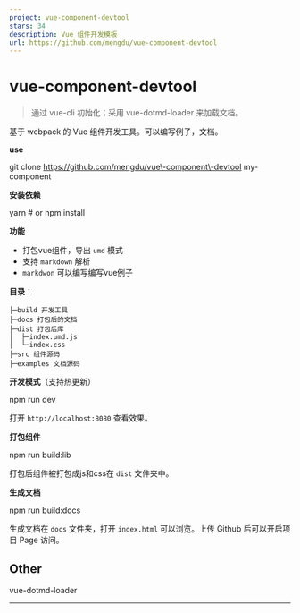```yaml
---
project: vue-component-devtool
stars: 34
description: Vue 组件开发模板
url: https://github.com/mengdu/vue-component-devtool
---
```


vue-component-devtool
=====================

> 通过 vue-cli 初始化；采用 vue-dotmd-loader 来加载文档。

基于 webpack 的 Vue 组件开发工具。可以编写例子，文档。

**use**

git clone https://github.com/mengdu/vue\-component\-devtool my\-component

**安装依赖**

yarn
\# or
npm install

**功能**

-   打包vue组件，导出 `umd` 模式
-   支持 `markdown` 解析
-   `markdwon` 可以编写编写vue例子

**目录**：

```
├─build 开发工具
├─docs 打包后的文档
├─dist 打包后库
│  ├─index.umd.js
│  └─index.css
├─src 组件源码
├─examples 文档源码
```

**开发模式**（支持热更新）

npm run dev

打开 `http://localhost:8080` 查看效果。

**打包组件**

npm run build:lib

打包后组件被打包成js和css在 `dist` 文件夹中。

**生成文档**

npm run build:docs

生成文档在 `docs` 文件夹，打开 `index.html` 可以浏览。上传 Github 后可以开启项目 Page 访问。

Other
-----

vue-dotmd-loader

* * *
